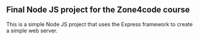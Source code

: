 ## Final Node JS project for the Zone4code course

This is a simple Node JS project that uses the Express framework to create a simple web server.
